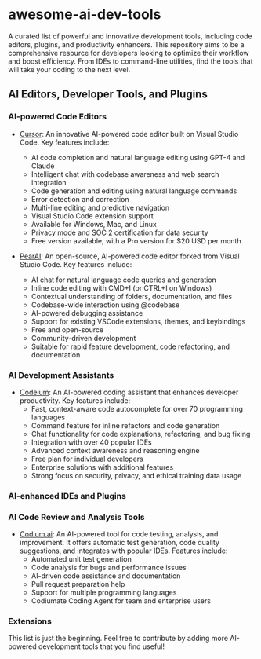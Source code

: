 # awesome-ai-dev-tools
A curated list of powerful and innovative development tools, including code editors, plugins, and productivity enhancers. This repository aims to be a comprehensive resource for developers looking to optimize their workflow and boost efficiency. From IDEs to command-line utilities, find the tools that will take your coding to the next level.

## AI Editors, Developer Tools, and Plugins

### AI-powered Code Editors

- [Cursor](https://cursor.sh/): An innovative AI-powered code editor built on Visual Studio Code. Key features include:
  - AI code completion and natural language editing using GPT-4 and Claude
  - Intelligent chat with codebase awareness and web search integration
  - Code generation and editing using natural language commands
  - Error detection and correction
  - Multi-line editing and predictive navigation
  - Visual Studio Code extension support
  - Available for Windows, Mac, and Linux
  - Privacy mode and SOC 2 certification for data security
  - Free version available, with a Pro version for $20 USD per month

- [PearAI](https://trypear.ai/): An open-source, AI-powered code editor forked from Visual Studio Code. Key features include:
  - AI chat for natural language code queries and generation
  - Inline code editing with CMD+I (or CTRL+I on Windows)
  - Contextual understanding of folders, documentation, and files
  - Codebase-wide interaction using @codebase
  - AI-powered debugging assistance
  - Support for existing VSCode extensions, themes, and keybindings
  - Free and open-source
  - Community-driven development
  - Suitable for rapid feature development, code refactoring, and documentation

### AI Development Assistants

- [Codeium](https://codeium.com/): An AI-powered coding assistant that enhances developer productivity. Key features include:
  - Fast, context-aware code autocomplete for over 70 programming languages
  - Command feature for inline refactors and code generation
  - Chat functionality for code explanations, refactoring, and bug fixing
  - Integration with over 40 popular IDEs
  - Advanced context awareness and reasoning engine
  - Free plan for individual developers
  - Enterprise solutions with additional features
  - Strong focus on security, privacy, and ethical training data usage

### AI-enhanced IDEs and Plugins

### AI Code Review and Analysis Tools

- [Codium.ai](https://www.codium.ai/): An AI-powered tool for code testing, analysis, and improvement. It offers automatic test generation, code quality suggestions, and integrates with popular IDEs. Features include:
  - Automated unit test generation
  - Code analysis for bugs and performance issues
  - AI-driven code assistance and documentation
  - Pull request preparation help
  - Support for multiple programming languages
  - Codiumate Coding Agent for team and enterprise users

### Extensions

This list is just the beginning. Feel free to contribute by adding more AI-powered development tools that you find useful!
